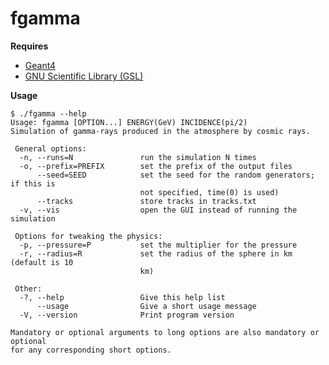 fgamma
======

**Requires**

* [Geant4](http://geant4.cern.ch/)
* [GNU Scientific Library (GSL)](http://www.gnu.org/software/gsl/)

**Usage**

	$ ./fgamma --help
	Usage: fgamma [OPTION...] ENERGY(GeV) INCIDENCE(pi/2)
	Simulation of gamma-rays produced in the atmosphere by cosmic rays.

	 General options:
	  -n, --runs=N               run the simulation N times
	  -o, --prefix=PREFIX        set the prefix of the output files
		  --seed=SEED            set the seed for the random generators; if this is
								 not specified, time(0) is used)
		  --tracks               store tracks in tracks.txt
	  -v, --vis                  open the GUI instead of running the simulation

	 Options for tweaking the physics:
	  -p, --pressure=P           set the multiplier for the pressure
	  -r, --radius=R             set the radius of the sphere in km (default is 10
								 km)

	 Other:
	  -?, --help                 Give this help list
		  --usage                Give a short usage message
	  -V, --version              Print program version

	Mandatory or optional arguments to long options are also mandatory or optional
	for any corresponding short options.
